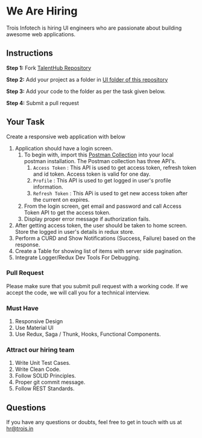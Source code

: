 # We Are Hiring
Trois Infotech is hiring UI engineers who are passionate about building awesome web applications.

## Instructions
**Step 1:** Fork [TalentHub Repository](https://github.com/troisinfotech/TalentHub)
 
 **Step 2:** Add your project as a folder in [UI folder of this repository](https://github.com/troisinfotech/TalentHub/tree/master/UI) 
 
 **Step 3:** Add your code to the folder as per the task given below.
 
 **Step 4:** Submit a pull request 

## Your Task
Create a responsive web application with below

1. Application should have a login screen.
   1. To begin with, import this [Postman Collection](https://www.getpostman.com/collections/31fa78252ece7e079f94) into your local postman installation. The Postman collection has three API's. 
      1. `Access Token` : This API is used to get access token, refresh token and id token. Access token is valid for one day.
      1. `Profile` : This API is used to get logged in user's profile information.
      1. `Refresh Token` : This APi is used to get new access token after the current on expires.
   1. From the login screen, get email and password and call Access Token API to get the access token. 
   1. Display proper error message if authorization fails.
1. After getting access token, the user should be taken to home screen. Store the logged in user's details in redux store.
1. Perform a CURD and Show Notifications (Success, Failure) based on the response.
1. Create a Table for showing list of items with server side pagination.
1. Integrate Logger/Redux Dev Tools For Debugging.

### Pull Request
Please make sure that you submit pull request with a working code. 
If we accept the code, we will call you for a technical interview.

### Must Have
1. Responsive Design
1. Use Material UI
1. Use Redux, Saga / Thunk, Hooks, Functional Components.

### Attract our hiring team
1. Write Unit Test Cases.
1. Write Clean Code.
1. Follow SOLID Principles.
1. Proper git commit message.
1. Follow REST Standards.

## Questions
If you have any questions or doubts, feel free to get in touch with us at hr@trois.in
